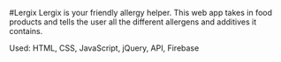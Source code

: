 #Lergix 
Lergix is your friendly allergy helper. This web app takes in food products and tells the user all the different allergens and additives it contains.

Used: HTML, CSS, JavaScript, jQuery, API, Firebase
